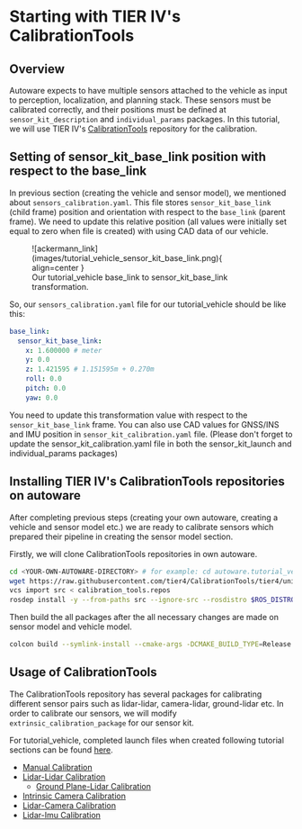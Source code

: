 # Starting with TIER IV's CalibrationTools

## Overview

Autoware expects to have multiple sensors attached to the vehicle as input to perception,
localization,
and planning stack.
These sensors must be calibrated correctly,
and their positions must be defined at `sensor_kit_description` and `individual_params` packages.
In this tutorial,
we will use TIER IV's [CalibrationTools](https://github.com/tier4/CalibrationTools) repository for the calibration.

## Setting of sensor_kit_base_link position with respect to the base_link

In previous section (creating the vehicle and sensor model),
we mentioned about `sensors_calibration.yaml`.
This file stores `sensor_kit_base_link` (child frame) position and orientation with respect to the
`base_link` (parent frame).
We need to update this relative position
(all values were initially set equal to zero when file is created)
with using CAD data of our vehicle.

<figure markdown>
  ![ackermann_link](images/tutorial_vehicle_sensor_kit_base_link.png){ align=center }
  <figcaption>
  Our tutorial_vehicle base_link to sensor_kit_base_link transformation.
  </figcaption>
</figure>

So, our `sensors_calibration.yaml` file for our tutorial_vehicle should be like this:

```yaml
base_link:
  sensor_kit_base_link:
    x: 1.600000 # meter
    y: 0.0
    z: 1.421595 # 1.151595m + 0.270m
    roll: 0.0
    pitch: 0.0
    yaw: 0.0
```

You need to update this transformation value with respect to the `sensor_kit_base_link` frame.
You can also use CAD values for GNSS/INS and IMU position in `sensor_kit_calibration.yaml` file.
(Please don't forget
to update the sensor_kit_calibration.yaml file in both the sensor_kit_launch and individual_params packages)

## Installing TIER IV's CalibrationTools repositories on autoware

After completing previous steps (creating your own autoware,
creating a vehicle and sensor model etc.)
we are ready to calibrate sensors which prepared their pipeline in creating the sensor model section.

Firstly, we will clone CalibrationTools repositories in own autoware.

```bash
cd <YOUR-OWN-AUTOWARE-DIRECTORY> # for example: cd autoware.tutorial_vehicle
wget https://raw.githubusercontent.com/tier4/CalibrationTools/tier4/universe/calibration_tools.repos
vcs import src < calibration_tools.repos
rosdep install -y --from-paths src --ignore-src --rosdistro $ROS_DISTRO
```

Then build the all packages
after the all necessary changes are made on sensor model and vehicle model.

```bash
colcon build --symlink-install --cmake-args -DCMAKE_BUILD_TYPE=Release
```

## Usage of CalibrationTools

The CalibrationTools repository has several packages
for calibrating different sensor pairs such as lidar-lidar,
camera-lidar, ground-lidar etc. In order to calibrate our sensors,
we will modify `extrinsic_calibration_package` for our sensor kit.

For tutorial_vehicle,
completed launch files when created following tutorial sections can be found [here](https://github.com/leo-drive/calibration_tools_tutorial_vehicle/tree/tutorial_vehicle/sensor/extrinsic_calibration_manager/launch/tutorial_vehicle_sensor_kit).

- [Manual Calibration](../extrinsic-manual-calibration)
- [Lidar-Lidar Calibration](../lidar-lidar-calibration)
  - [Ground Plane-Lidar Calibration](../ground-lidar-calibration)
- [Intrinsic Camera Calibration](../intrinsic-camera-calibration)
- [Lidar-Camera Calibration](../lidar-camera-calibration)
- [Lidar-Imu Calibration](../lidar-imu-calibration)
